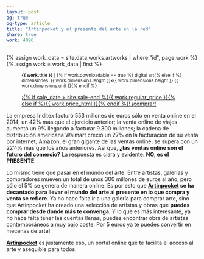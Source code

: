 ```yaml
---
layout: post
og: true
og-type: article
title: "Artinpocket y el presente del arte en la red" 
share: true
work: 4096
---
```


{% assign work_data = site.data.works.artworks | where:"id", page.work %}
{% assign work = work_data | first %}
<figure class="text-center">
	<div class="padding-artwork-container">
		<div class="embed-container embed-container_16-9">
			<core-image sizing="cover" class="core-image-size" preload fade src="{{ work.featured_src }}"></core-image>	
		</div>
	</div>
	<figcaption>
		<p><small><strong>{{ work.title }}</strong> | {% if work.downloadable == true %} digital art{% else if %} dimensiones: {{ work.dimensions.length }}x{{ work.dimensions.height }} {{ work.dimensions.unit }}{% endif %}</small></p>
		<p><a href="{{ work.permalink }}" class="btn btn-primary btn-lg">¡{% if sale_date > site.sale-end %}{{ work.regular_price }}{% else if %}{{ work.price_html }}{% endif %}! ¡comprar! <i class="fa fa-credit-card"></i></a></p>
	</figcaption>
</figure>

La empresa Inditex facturó 553 millones de euros sólo en venta online en el 2014, un 42% más que el ejercicio anterior; la venta online de viajes aumentó un 9% llegando a facturar 9.300 millones; la cadena de distribución americana Walmart creció un 27% en la facturación de su venta por internet; Amazon, el gran gigante de las ventas online, se supera con un 22’4% más que los años anteriores. Así que, **¿las ventas online son el futuro del comercio?** La respuesta es clara y evidente: **NO, es el PRESENTE**.

Lo mismo tiene que pasar en el mundo del arte. Entre artistas, galerías y compradores mueven un total de unos 300 millones de euros al año, pero sólo el 5% se genera de manera online.  Es por esto que **[Artinpocket](http://www.artinpocket.cat/) se ha decantado para llevar el mundo del arte al presente en lo que compra y venta se refiere**. Ya no hace falta ir a una galería para comprar arte, sino que Artinpocket ha creado una selección de artistas y obras que **puedes comprar desde donde más te convenga**. Y lo que es más interesante, ya no hace falta tener las cuentas llenas, puedes encontrar obra de artistas contemporáneos a muy bajo coste. Por 5 euros ya te puedes convertir en mecenas de arte!

**[Artinpocket](http://www.artinpocket.cat/)** es justamente eso, un portal online que te facilita el acceso al arte y asequible para todos. 